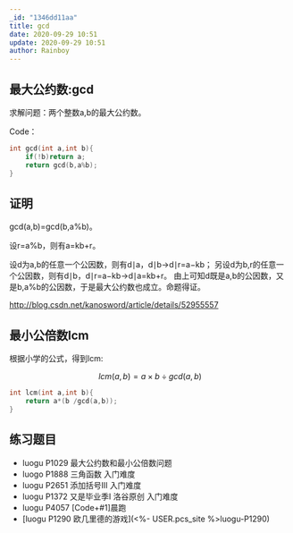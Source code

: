 ```yaml
---
_id: "1346dd11aa"
title: gcd
date: 2020-09-29 10:51
update: 2020-09-29 10:51
author: Rainboy
---
```



## 最大公约数:gcd

<!-- template start -->
求解问题：两个整数a,b的最大公约数。

Code：

```c
int gcd(int a,int b){
    if(!b)return a;
    return gcd(b,a%b);
}
```
<!-- template end -->


## 证明
gcd(a,b)=gcd(b,a%b)。

设r=a%b，则有a=kb+r。

设d为a,b的任意一个公因数，则有d∣a，d∣b→d∣r=a−kb；
另设d为b,r的任意一个公因数，则有d∣b，d∣r=a−kb→d∣a=kb+r。
由上可知d既是a,b的公因数，又是b,a%b的公因数，于是最大公约数也成立。命题得证。

http://blog.csdn.net/kanosword/article/details/52955557

## 最小公倍数lcm



<!-- template start -->

根据小学的公式，得到lcm:

$$lcm(a,b) = a \times b \div gcd(a,b)$$

```c
int lcm(int a,int b){
    return a*(b /gcd(a,b));
}
```
<!-- template end -->

## 练习题目

 - luogu P1029 最大公约数和最小公倍数问题
 - luogo P1888 三角函数 入门难度
 - luogu P2651 添加括号III 入门难度
 - luogu P1372 又是毕业季I 洛谷原创 入门难度
 - luogu P4057 [Code+#1]晨跑
 - [luogu P1290 欧几里德的游戏](<%- USER.pcs_site %>luogu-P1290)
